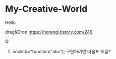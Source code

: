 # My-Creative-World
Hello

drag&Drop
https://horangi.tistory.com/249


Q
1. onclick="function("abc"); 구현하려면 따옴표 어캄?
